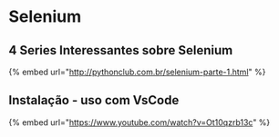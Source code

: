 # Selenium

## 4 Series Interessantes sobre Selenium 

{% embed url="http://pythonclub.com.br/selenium-parte-1.html" %}

## Instalação - uso com VsCode

{% embed url="https://www.youtube.com/watch?v=Ot10qzrb13c" %}



